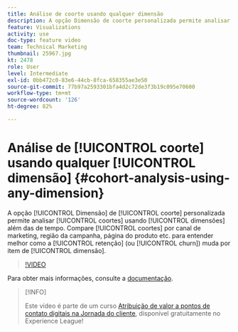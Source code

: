 ```yaml
---
title: Análise de coorte usando qualquer dimensão
description: A opção Dimensão de coorte personalizada permite analisar coortes usando dimensões além das de tempo. Compare coortes por canal de marketing, região da campanha, página do produto etc. para entender melhor como a retenção (ou churn) muda por item de dimensão.
feature: Visualizations
activity: use
doc-type: feature video
team: Technical Marketing
thumbnail: 25967.jpg
kt: 2478
role: User
level: Intermediate
exl-id: 0bb472c0-83e6-44cb-8fca-658355ae3e50
source-git-commit: 77b97a2593301bfa4d2c72de3f3b19c095e70600
workflow-type: tm+mt
source-wordcount: '126'
ht-degree: 82%

---
```


# Análise de [!UICONTROL coorte] usando qualquer [!UICONTROL dimensão] {#cohort-analysis-using-any-dimension}

A opção [!UICONTROL Dimensão] de [!UICONTROL coorte] personalizada permite analisar [!UICONTROL coortes] usando [!UICONTROL dimensões] além das de tempo. Compare [!UICONTROL coortes] por canal de marketing, região da campanha, página do produto etc. para entender melhor como a [!UICONTROL retenção] (ou [!UICONTROL churn]) muda por item de [!UICONTROL dimensão].

>[!VIDEO](https://video.tv.adobe.com/v/25967/?quality=12)

Para obter mais informações, consulte a [documentação](https://experienceleague.adobe.com/docs/analytics/analyze/analysis-workspace/visualizations/cohort-table/cohort-analysis.html?lang=pt-BR).

>[!INFO]
>
> Este vídeo é parte de um curso [Atribuição de valor a pontos de contato digitais na Jornada do cliente](https://experienceleague.adobe.com/?recommended=Analytics-U-1-2020.2&amp;lang=pt-BR), disponível gratuitamente no Experience League!

